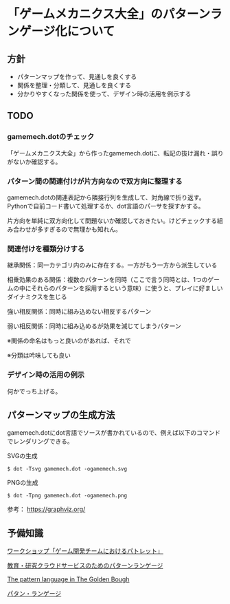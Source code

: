 # 「ゲームメカニクス大全」のパターンランゲージ化について

## 方針

- パターンマップを作って、見通しを良くする
- 関係を整理・分類して、見通しを良くする
- 分かりやすくなった関係を使って、デザイン時の活用を例示する

## TODO

### gamemech.dotのチェック

「ゲームメカニクス大全」から作ったgamemech.dotに、転記の抜け漏れ・誤りがないか確認する。

### パターン間の関連付けが片方向なので双方向に整理する

gamemech.dotの関連表記から隣接行列を生成して、対角線で折り返す。Pythonで自前コード書いて処理するか、dot言語のパーサを探すかする。

片方向を単純に双方向化して問題ないか確認しておきたい。けどチェックする組み合わせが多すぎるので無理かも知れん。

### 関連付けを種類分けする

継承関係：同一カテゴリ内のみに存在する。一方がもう一方から派生している

相乗効果のある関係：複数のパターンを同時（ここで言う同時とは、1つのゲームの中にそれらのパターンを採用するという意味）に使うと、プレイに好ましいダイナミクスを生じる

強い相反関係：同時に組み込めない相反するパターン

弱い相反関係：同時に組み込めるが効果を減じてしまうパターン

※関係の命名はもっと良いのがあれば、それで

※分類は吟味しても良い

### デザイン時の活用の例示

何かでっち上げる。

## パターンマップの生成方法

gamemech.dotにdot言語でソースが書かれているので、例えば以下のコマンドでレンダリングできる。

SVGの生成
```
$ dot -Tsvg gamemech.dot -ogamemech.svg
```

PNGの生成
```
$ dot -Tpng gamemech.dot -ogamemech.png
```

参考：
https://graphviz.org/

## 予備知識

[ワークショップ「ゲーム開発チームにおけるパトレット」](https://www.slideshare.net/mnagaku/ss-15940999)

[教育・研究クラウドサービスのためのパターンランゲージ](https://www.slideshare.net/mnagaku/ss-91096038)

[The pattern language in The Golden Bough](https://dl.acm.org/doi/abs/10.1145/2524629.2524647)

[パタン・ランゲージ](https://www.amazon.co.jp/dp/4306041719)


